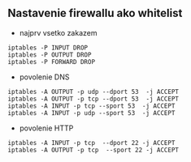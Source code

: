 ## Nastavenie firewallu ako whitelist

* najprv vsetko zakazem

```
iptables -P INPUT DROP
iptables -P OUTPUT DROP
iptables -P FORWARD DROP
```

* povolenie DNS

```
iptables -A OUTPUT -p udp --dport 53  -j ACCEPT
iptables -A OUTPUT -p tcp --dport 53  -j ACCEPT
iptables -A INPUT -p tcp --sport 53  -j ACCEPT
iptables -A INPUT -p udp --sport 53  -j ACCEPT
```

* povolenie HTTP
```
iptables -A INPUT -p tcp  --dport 22 -j ACCEPT
iptables -A OUTPUT -p tcp  --sport 22 -j ACCEPT

```
